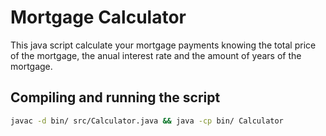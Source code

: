 # Mortgage Calculator

This java script calculate your mortgage payments knowing the total price of the mortgage, the anual interest rate and the amount of years of the mortgage.

## Compiling and running the script

```bash
javac -d bin/ src/Calculator.java && java -cp bin/ Calculator
```